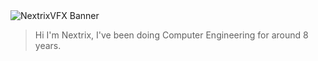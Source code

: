 <picture>
 <source media="(prefers-color-scheme: dark)" srcset="https://yt3.googleusercontent.com/vnVwj-azrAevFXEh6_T_iogXnQnOX2iMv7HzujJxEKaKhaM_ZVYJ0qCJeXe22i6UxanAiQFo=w1707-fcrop64=1,00005a57ffffa5a8-k-c0xffffffff-no-nd-rj">
 <source media="(prefers-color-scheme: light)" srcset="https://yt3.googleusercontent.com/vnVwj-azrAevFXEh6_T_iogXnQnOX2iMv7HzujJxEKaKhaM_ZVYJ0qCJeXe22i6UxanAiQFo=w1707-fcrop64=1,00005a57ffffa5a8-k-c0xffffffff-no-nd-rj">
 <img alt="NextrixVFX Banner" src="https://yt3.googleusercontent.com/vnVwj-azrAevFXEh6_T_iogXnQnOX2iMv7HzujJxEKaKhaM_ZVYJ0qCJeXe22i6UxanAiQFo=w1707-fcrop64=1,00005a57ffffa5a8-k-c0xffffffff-no-nd-rj">
</picture>

> Hi I'm Nextrix, I've been doing Computer Engineering for around 8 years.


